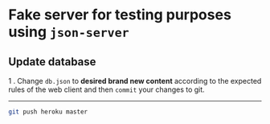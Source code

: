 # Fake server for testing purposes using `json-server`


## Update database

1 . Change `db.json` to **desired brand new content** according to the expected rules of the web client and then `commit` your changes to git. 

---

```bash
git push heroku master
```
